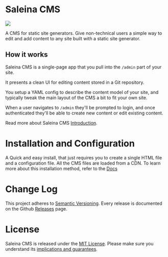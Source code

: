 # Saleina CMS

[![](https://data.jsdelivr.com/v1/package/npm/saleina-cms/badge)](https://www.jsdelivr.com/package/npm/saleina-cms)

A CMS for static site generators. Give non-technical users a simple way to edit
and add content to any site built with a static site generator.

## How it works

Saleina CMS is a single-page app that you pull into the `/admin` part of your site.

It presents a clean UI for editing content stored in a Git repository.

You setup a YAML config to describe the content model of your site, and typically
tweak the main layout of the CMS a bit to fit your own site.

When a user navigates to `/admin` they'll be prompted to login, and once authenticated
they'll be able to create new content or edit existing content.

Read more about Saleina CMS [Introduction](https://saleinacms.org/docs/).

# Installation and Configuration

A Quick and easy install, that just requires you to create a single HTML file and a configuration file. All the CMS files are loaded from a CDN. To learn more about this installation method, refer to the [Docs](https://saleinacms.org/docs/)

# Change Log

This project adheres to [Semantic Versioning](http://semver.org/).
Every release is documented on the Github [Releases](https://github.com/saleina/SaleinaCMS/releases) page.

# License

Saleina CMS is released under the [MIT License](LICENSE).
Please make sure you understand its [implications and guarantees](https://writing.kemitchell.com/2016/09/21/MIT-License-Line-by-Line.html).
